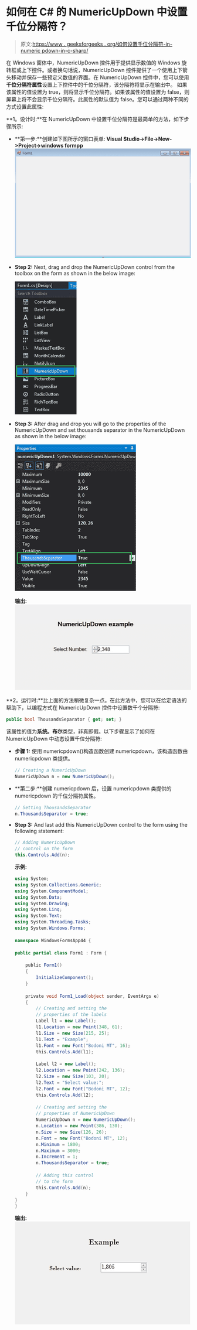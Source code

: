 # 如何在 C# 的 NumericUpDown 中设置千位分隔符？

> 原文:[https://www . geeksforgeeks . org/如何设置千位分隔符-in-numeric pdown-in-c-sharp/](https://www.geeksforgeeks.org/how-to-set-thousands-separator-in-the-numericupdown-in-c-sharp/)

在 Windows 窗体中，NumericUpDown 控件用于提供显示数值的 Windows 旋转框或上下控件。或者换句话说，NumericUpDown 控件提供了一个使用上下箭头移动并保存一些预定义数值的界面。在 NumericUpDown 控件中，您可以使用**千位分隔符属性**设置上下控件中的千位分隔符，该分隔符将显示在输出中。
如果该属性的值设置为 true，则将显示千位分隔符。如果该属性的值设置为 false，则屏幕上将不会显示千位分隔符。此属性的默认值为 false。您可以通过两种不同的方式设置此属性:

**1。设计时:**在 NumericUpDown 中设置千位分隔符是最简单的方法，如下步骤所示:

*   **第一步:**创建如下图所示的窗口表单:
    **Visual Studio->File->New->Project->windows formpp**
    ![](img/de9202f1f4646167e60ea580d67273d9.png)
*   **Step 2:** Next, drag and drop the NumericUpDown control from the toolbox on the form as shown in the below image:

    ![](img/e130871c36b969be4b9cf9ab8e45a276.png)

*   **Step 3:** After drag and drop you will go to the properties of the NumericUpDown and set thousands separator in the NumericUpDown as shown in the below image:

    ![](img/51b6d2b7743e09f6ed32d8b072d8f023.png)

    **输出:**
    ![](img/716ec139e2619050034e05b3a5961323.png)

**2。运行时:**比上面的方法稍微复杂一点。在此方法中，您可以在给定语法的帮助下，以编程方式在 NumericUpDown 控件中设置数千个分隔符:

```cs
public bool ThousandsSeparator { get; set; }
```

该属性的值为**系统。布尔**类型，非真即假。以下步骤显示了如何在 NumericUpDown 中动态设置千位分隔符:

*   **步骤 1:** 使用 numericpdown()构造函数创建 numericpdown，该构造函数由 numericpdown 类提供。

    ```cs
    // Creating a NumericUpDown
    NumericUpDown n = new NumericUpDown();

    ```

*   **第二步:**创建 numericpdown 后，设置 numericpdown 类提供的 numericpdown 的千位分隔符属性。

    ```cs
    // Setting ThousandsSeparator
    n.ThousandsSeparator = true;

    ```

*   **Step 3:** And last add this NumericUpDown control to the form using the following statement:

    ```cs
    // Adding NumericUpDown
    // control on the form
    this.Controls.Add(n);

    ```

    **示例:**

    ```cs
    using System;
    using System.Collections.Generic;
    using System.ComponentModel;
    using System.Data;
    using System.Drawing;
    using System.Linq;
    using System.Text;
    using System.Threading.Tasks;
    using System.Windows.Forms;

    namespace WindowsFormsApp44 {

    public partial class Form1 : Form {

        public Form1()
        {
            InitializeComponent();
        }

        private void Form1_Load(object sender, EventArgs e)
        {
            // Creating and setting the
            // properties of the labels
            Label l1 = new Label();
            l1.Location = new Point(348, 61);
            l1.Size = new Size(215, 25);
            l1.Text = "Example";
            l1.Font = new Font("Bodoni MT", 16);
            this.Controls.Add(l1);

            Label l2 = new Label();
            l2.Location = new Point(242, 136);
            l2.Size = new Size(103, 20);
            l2.Text = "Select value:";
            l2.Font = new Font("Bodoni MT", 12);
            this.Controls.Add(l2);

            // Creating and setting the
            // properties of NumericUpDown
            NumericUpDown n = new NumericUpDown();
            n.Location = new Point(386, 130);
            n.Size = new Size(126, 26);
            n.Font = new Font("Bodoni MT", 12);
            n.Minimum = 1800;
            n.Maximum = 3000;
            n.Increment = 1;
            n.ThousandsSeparator = true;

            // Adding this control
            // to the form
            this.Controls.Add(n);
        }
    }
    }
    ```

    **输出:**
    ![](img/cc360dd91d5234789c6c8790a3898490.png)